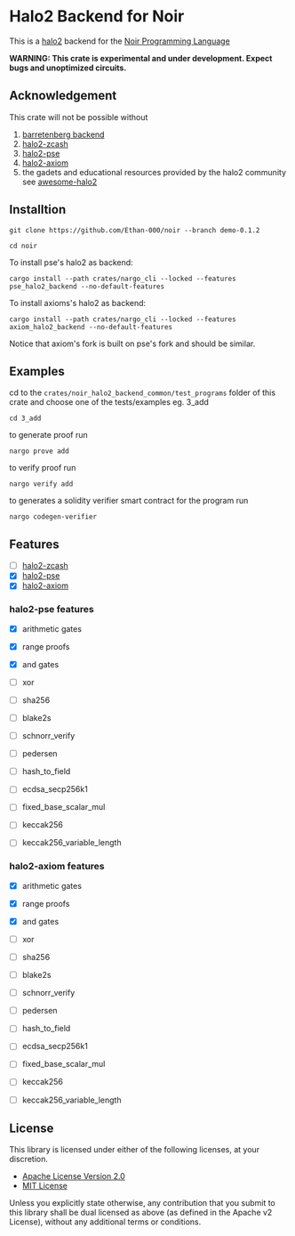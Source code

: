 # Halo2 Backend for Noir

This is a [halo2](https://zcash.github.io/halo2/) backend for the [Noir Programming Language](https://noir-lang.org/)

**WARNING: This crate is experimental and under development. Expect bugs and unoptimized circuits.**

## Acknowledgement

This crate will not be possible without 

1. [barretenberg backend](https://github.com/noir-lang/acvm-backend-barretenberg)
2. [halo2-zcash](https://github.com/zcash/halo2)
3. [halo2-pse](https://github.com/privacy-scaling-explorations/halo2)
4. [halo2-axiom](https://github.com/axiom-crypto/halo2-lib)
5. the gadets and educational resources provided by the halo2 community see [awesome-halo2](https://github.com/adria0/awesome-halo2)

## Installtion

```text
git clone https://github.com/Ethan-000/noir --branch demo-0.1.2
```

```text
cd noir
```

To install pse's halo2 as backend:

```text
cargo install --path crates/nargo_cli --locked --features pse_halo2_backend --no-default-features
```

To install axioms's halo2 as backend:

```text
cargo install --path crates/nargo_cli --locked --features axiom_halo2_backend --no-default-features
```

Notice that axiom's fork is built on pse's fork and should be similar.

## Examples

cd to the `crates/noir_halo2_backend_common/test_programs` folder of this crate and choose one of the tests/examples eg. 3_add

```text
cd 3_add
```

to generate proof run

```text
nargo prove add
```

to verify proof run

```text
nargo verify add
```

to generates a solidity verifier smart contract for the program run

```text
nargo codegen-verifier
```

## Features

- [ ] [halo2-zcash](https://github.com/zcash/halo2)
- [x] [halo2-pse](https://github.com/privacy-scaling-explorations/halo2)
- [x] [halo2-axiom](https://github.com/axiom-crypto/halo2-lib)

### halo2-pse features

- [x] arithmetic gates
- [x] range proofs
- [x] and gates

- [ ] xor
- [ ] sha256 
- [ ] blake2s 
- [ ] schnorr_verify
- [ ] pedersen
- [ ] hash_to_field
- [ ] ecdsa_secp256k1
- [ ] fixed_base_scalar_mul
- [ ] keccak256
- [ ] keccak256_variable_length 

### halo2-axiom features

- [x] arithmetic gates
- [x] range proofs
- [x] and gates

- [ ] xor
- [ ] sha256 
- [ ] blake2s 
- [ ] schnorr_verify
- [ ] pedersen
- [ ] hash_to_field
- [ ] ecdsa_secp256k1
- [ ] fixed_base_scalar_mul
- [ ] keccak256
- [ ] keccak256_variable_length 

## License

This library is licensed under either of the following licenses, at your discretion.

 * [Apache License Version 2.0](LICENSE-APACHE)
 * [MIT License](LICENSE-MIT)

Unless you explicitly state otherwise, any contribution that you submit to this library shall be dual licensed as above (as defined in the Apache v2 License), without any additional terms or conditions.
